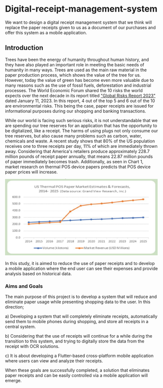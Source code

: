 # Digital-receipt-management-system
We want to design a digital receipt management system that we think will replace the paper receipts given to us as a document of our purchases and offer this system as a mobile application.

## Introduction
Trees have been the energy of humanity throughout human history, and they have also played an important role in meeting the basic needs of humanity in many ways. Trees are used as the main raw material in the paper production process, which shows the value of the tree for us. However, today the value of green has become even more valuable due to many reasons such as the use of fossil fuels, deforestation and industrial processes. The World Economic Forum shared the 10 risks the world expects over the next decade in its report titled ["Global Risks Report 2023"](https://www.weforum.org/publications/global-risks-report-2023/digest/) dated January 11, 2023. In this report, 4 out of the top 5 and 6 out of the 10 are environmental risks. This being the case, paper receipts are issued for informational purposes during our shopping and banking transactions.

While our world is facing such serious risks, it is not understandable that we are spending our tree reserves for an application that has the opportunity to be digitalized, like a receipt. The harms of using plugs not only consume our tree reserves, but also cause many problems such as carbon, water, chemicals and waste. A recent study shows that 80% of the US population receives one to three receipts per day, 11% of which are immediately thrown away. Considering that America's retailers produce approximately 228.7 million pounds of receipt paper annually, that means 22.87 million pounds of paper immediately becomes trash. Additionally, as seen in Chart 1, market research on thermal POS device papers predicts that POS device paper prices will increase.


![Graph 1](/assets/ss.png)

In this study, it is aimed to reduce the use of paper receipts and to develop a mobile application where the end user can see their expenses and provide analysis based on historical data.

### Aims and Goals
The main purpose of this project is to develop a system that will reduce and eliminate paper usage while presenting shopping data to the user. In this direction;

a) Developing a system that will completely eliminate receipts, automatically send them to mobile phones during shopping, and store all receipts in a central system.

b) Considering that the use of receipts will continue for a while during the transition to this system, and trying to digitally store the data from the receipt with OCR solutions.

c) It is about developing a Flutter-based cross-platform mobile application where users can view and analyze their receipts.

When these goals are successfully completed, a solution that eliminates paper receipts and can be easily controlled via a mobile application will emerge.
